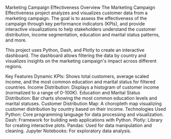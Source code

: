 Marketing Campaign Effectiveness
Overview
The Marketing Campaign Effectiveness project analyzes and visualizes customer data from a marketing campaign. The goal is to assess the effectiveness of the campaign through key performance indicators (KPIs), and provide interactive visualizations to help stakeholders understand the customer distribution, income segmentation, education and marital status patterns, and more.

This project uses Python, Dash, and Plotly to create an interactive dashboard. The dashboard allows filtering the data by country and visualizes insights on the marketing campaign's impact across different regions.

Key Features
Dynamic KPIs: Shows total customers, average scaled income, and the most common education and marital status for filtered countries.
Income Distribution: Displays a histogram of customer income (normalized to a range of 0-100K).
Education and Marital Status Distribution: Bar charts showing the most common education levels and marital statuses.
Customer Distribution Map: A choropleth map visualizing customer distribution by country based on their income.
Technologies Used
Python: Core programming language for data processing and visualization.
Dash: Framework for building web applications with Python.
Plotly: Library for creating interactive plots.
Pandas: Used for data manipulation and cleaning.
Jupyter Notebooks: For exploratory data analysis.
